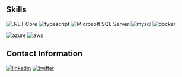 ## Skills

![.NET Core](https://img.shields.io/badge/.net%20-%23593d88.svg?&style=for-the-badge&logo=.net&logoColor=white) ![typescript](https://img.shields.io/badge/typescript%20-%23007ACC.svg?&style=for-the-badge&logo=typescript&logoColor=white) ![Microsoft SQL Server](https://img.shields.io/badge/sql%20server-FE7A16.svg?&style=for-the-badge&logo=microsoft&logoColor=white) ![mysql](https://img.shields.io/badge/mysql-%2300f.svg?&style=for-the-badge&logo=mysql&logoColor=white) ![docker](https://img.shields.io/badge/docker%20-%230db7ed.svg?&style=for-the-badge&logo=docker&logoColor=white)

![azure](https://img.shields.io/badge/azure%20-%230072C6.svg?&style=for-the-badge&logo=azure-devops&logoColor=white) ![aws](https://img.shields.io/badge/AWS%20-%23FF9900.svg?&style=for-the-badge&logo=amazon-aws&logoColor=white)

## Contact Information

[![linkedin](https://img.shields.io/badge/linkedin%20-%230077B5.svg?&style=for-the-badge&logo=linkedin&logoColor=white)](www.linkedin.com/in/jefferson-tenório) [![twitter](https://img.shields.io/badge/twitter%20-%231DA1F2.svg?&style=for-the-badge&logo=Twitter&logoColor=white)](https://twitter.com/jjefftvaz)

